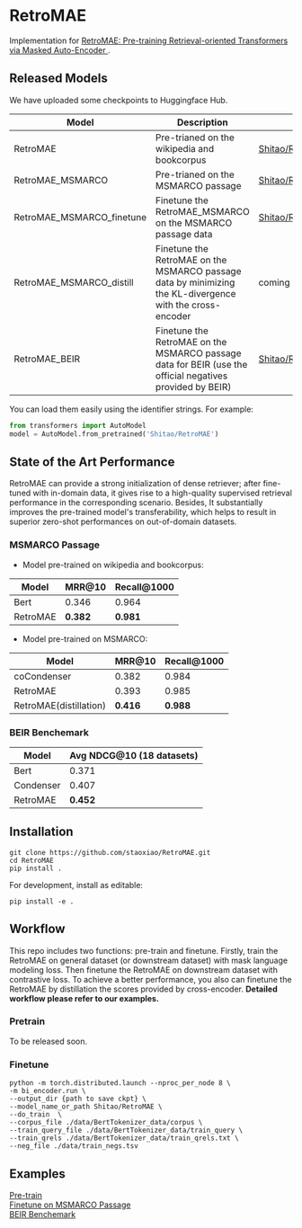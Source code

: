 # RetroMAE
Implementation for [RetroMAE: Pre-training Retrieval-oriented Transformers via Masked Auto-Encoder
](https://arxiv.org/abs/2205.12035). 

## Released Models
We have uploaded some checkpoints to Huggingface Hub. 

| Model | Description | Link  |
|---|---|---|
|RetroMAE | Pre-trianed on the wikipedia and bookcorpus | [Shitao/RetroMAE](https://huggingface.co/Shitao/RetroMAE) | 
|RetroMAE_MSMARCO | Pre-trianed on the MSMARCO passage | [Shitao/RetroMAE_MSMARCO](https://huggingface.co/Shitao/RetroMAE_MSMARCO) | 
|RetroMAE_MSMARCO_finetune |Finetune the RetroMAE_MSMARCO on the MSMARCO passage data | [Shitao/RetroMAE_MSMARCO_finetune](https://huggingface.co/Shitao/RetroMAE_MSMARCO_finetune) | 
|RetroMAE_MSMARCO_distill | Finetune the RetroMAE on the MSMARCO passage data by minimizing the KL-divergence with the cross-encoder　| coming soon | 
|RetroMAE_BEIR | Finetune the RetroMAE on the MSMARCO passage data for BEIR (use the official negatives provided by BEIR)　| [Shitao/RetroMAE_BEIR](https://huggingface.co/Shitao/RetroMAE_BEIR) | 

You can load them easily using the identifier strings. For example:
```python
from transformers import AutoModel
model = AutoModel.from_pretrained('Shitao/RetroMAE')
```

## State of the Art Performance
RetroMAE can provide a strong initialization of dense retriever; after fine-tuned with in-domain data, it
gives rise to a high-quality supervised retrieval performance in the corresponding scenario. 
Besides, It substantially improves the pre-trained model's transferability, which helps to result in superior zero-shot performances on out-of-domain datasets.

### MSMARCO Passage
- Model pre-trained on wikipedia and bookcorpus:

| Model | MRR@10 | Recall@1000 |
|---|---|---|
|Bert | 0.346 | 0.964 |
|RetroMAE | **0.382** | **0.981** |

- Model pre-trained on MSMARCO:

| Model             | MRR@10 | Recall@1000 |
|-------------------|---|---|
| coCondenser         | 0.382 | 0.984 | 
| RetroMAE          | 0.393 | 0.985 | 
| RetroMAE(distillation) | **0.416** | **0.988** | 

### BEIR Benchemark

| Model             | Avg NDCG@10 (18 datasets) |
|-------------------|---|
| Bert         | 0.371 | 
| Condenser       | 0.407 | 
| RetroMAE       | **0.452** | 

## Installation
```
git clone https://github.com/staoxiao/RetroMAE.git
cd RetroMAE
pip install .
```
For development, install as editable:

```
pip install -e .
```

## Workflow
This repo includes two functions: pre-train and finetune. Firstly, train the RetroMAE on general dataset
 (or downstream dataset) with mask language modeling loss. Then finetune the RetroMAE on 
 downstream dataset with contrastive loss. To achieve a better performance, you also can finetune the 
 RetroMAE by distillation the scores provided by cross-encoder. **Detailed workflow please refer to our examples.** 

### Pretrain
To be released soon.


### Finetune
```
python -m torch.distributed.launch --nproc_per_node 8 \
-m bi_encoder.run \
--output_dir {path to save ckpt} \
--model_name_or_path Shitao/RetroMAE \
--do_train  \
--corpus_file ./data/BertTokenizer_data/corpus \
--train_query_file ./data/BertTokenizer_data/train_query \
--train_qrels ./data/BertTokenizer_data/train_qrels.txt \
--neg_file ./data/train_negs.tsv 
```


## Examples

[Pre-train](examples/pretrain/README.md)  
[Finetune on MSMARCO Passage](examples/msmarco/README.md)  
[BEIR Benchemark](examples/BEIR/README.md)





